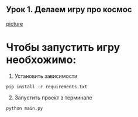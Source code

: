 ## Урок 1. Делаем игру про космос

[picture](picture.png)

# Чтобы запустить игру необхожимо:

1. Установить зависимости
```shell
pip install -r requirements.txt
```

2. Запустить проект в терминале
```shell
python main.py
```

